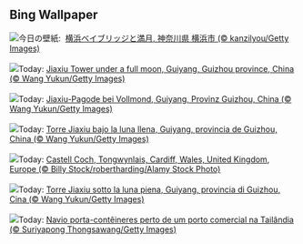## Bing Wallpaper
![](https://www.bing.com/th?id=OHR.HarvestMoon2023_JA-JP6232701669_UHD.jpg&w=1000)今日の壁紙: &nbsp;[横浜ベイブリッジと満月, 神奈川県 横浜市 (© kanzilyou/Getty Images)](https://www.bing.com/th?id=OHR.HarvestMoon2023_JA-JP6232701669_UHD.jpg)
<br><br/>
![](https://www.bing.com/th?id=OHR.GuiyangMoon_FR-FR7040582752_UHD.jpg&w=1000)Today: [Jiaxiu Tower under a full moon, Guiyang, Guizhou province, China (© Wang Yukun/Getty Images)](https://www.bing.com/th?id=OHR.GuiyangMoon_FR-FR7040582752_UHD.jpg)
<br><br/>
![](https://www.bing.com/th?id=OHR.GuiyangMoon_DE-DE0511223733_UHD.jpg&w=1000)Today: [Jiaxiu-Pagode bei Vollmond, Guiyang, Provinz Guizhou, China (© Wang Yukun/Getty Images)](https://www.bing.com/th?id=OHR.GuiyangMoon_DE-DE0511223733_UHD.jpg)
<br><br/>
![](https://www.bing.com/th?id=OHR.GuiyangMoon_ES-ES0747873964_UHD.jpg&w=1000)Today: [Torre Jiaxiu bajo la luna llena, Guiyang, provincia de Guizhou, China (© Wang Yukun/Getty Images)](https://www.bing.com/th?id=OHR.GuiyangMoon_ES-ES0747873964_UHD.jpg)
<br><br/>
![](https://www.bing.com/th?id=OHR.CastleCoch_EN-GB9159929259_UHD.jpg&w=1000)Today: [Castell Coch, Tongwynlais, Cardiff, Wales, United Kingdom, Europe (© Billy Stock/robertharding/Alamy Stock Photo)](https://www.bing.com/th?id=OHR.CastleCoch_EN-GB9159929259_UHD.jpg)
<br><br/>
![](https://www.bing.com/th?id=OHR.GuiyangMoon_IT-IT0253411061_UHD.jpg&w=1000)Today: [Torre Jiaxiu sotto la luna piena, Guiyang, provincia di Guizhou, Cina (© Wang Yukun/Getty Images)](https://www.bing.com/th?id=OHR.GuiyangMoon_IT-IT0253411061_UHD.jpg)
<br><br/>
![](https://www.bing.com/th?id=OHR.MaritimeDay_PT-BR6479092304_UHD.jpg&w=1000)Today: [Navio porta-contêineres perto de um porto comercial na Tailândia (© Suriyapong Thongsawang/Getty Images)](https://www.bing.com/th?id=OHR.MaritimeDay_PT-BR6479092304_UHD.jpg)
<br><br/>
